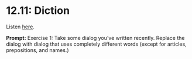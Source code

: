 # 12.11: Diction 

Listen [here](http://www.writingexcuses.com/2017/03/12/12-11-diction/). 

**Prompt:** Exercise 1: Take some dialog you’ve written recently. Replace the dialog with dialog that uses completely different words (except for articles, prepositions, and names.)